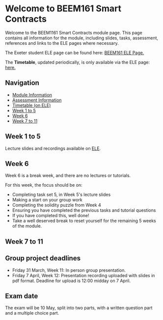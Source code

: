 # Welcome to BEEM161 Smart Contracts

Welcome to the BEEM1161 Smart Contracts module page. This page contains all information for the module, including slides, tasks, assessment, references and links to the ELE pages where necessary. 

The Exeter student ELE page can be found here: <a href="https://vle.exeter.ac.uk/course/view.php?id=14438"> BEEM161 ELE Page. </a> 

The **Timetable**, updated periodically, is only available via the ELE page: <a href="https://vle.exeter.ac.uk/course/view.php?id=14438"> here. </a>



## Navigation
- [Module Information ](/module_information.md)
- [Assessment Information ](/assessment_information.md)
-  <a href="https://vle.exeter.ac.uk/course/view.php?id=14438"> Timetable (on ELE) </a> 
- [Week 1 to 5](#week-1-5)
- [Week 6](#week-6)
- [Week 7 to 11](#week-7-11)

<!---
- [Week 1](#week-1)
- [Week 2](#week-2)
- [Week 3](#week-3)
- [Week 4](#week-4)
- [Week 5](#week-5)
- [Week 6](#week-6)
- [Week 7](#week-7)
- [Week 8](#week-8)
- [Week 9](#week-9)
- [Week 10](#week-10)
- [Week 11](#week-11)
--->

## Week 1 to 5
Lecture slides and recordings available on <a href="https://vle.exeter.ac.uk/course/view.php?id=14438"> ELE</a>.

## Week 6
Week 6 is a break week, and there are no lectures or tutorials. 

For this week, the focus should be on:
- Completing task set 5, in Week 5's lecture slides
- Making a start on your group work
- Completing the solidity puzzle from Week 4
- Ensuring you have completed the previous tasks and tutorial questions
- If you have completed this, well done!
- Take a well deserved break to reset yourself for the remaining 5 weeks of the module.

## Week 7 to 11

## Group project deadlines
- Friday 31 March, Week 11: In person group presentation.
- Friday 7 April, Week 12: Presentation recording uploaded with slides in pdf format. Deadline for upload is 12:00 midday on 7 April.

## Exam date
The exam will be 10 May, split into two parts, with a written question part and a multiple choice part. 
